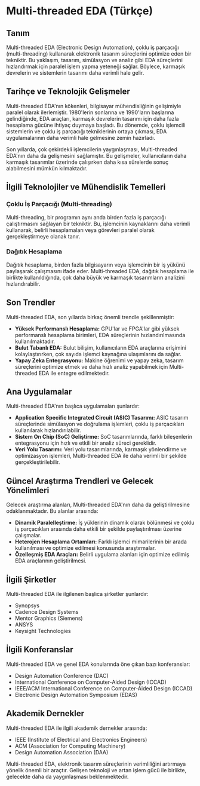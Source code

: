 # Multi-threaded EDA (Türkçe)

## Tanım

Multi-threaded EDA (Electronic Design Automation), çoklu iş parçacığı (multi-threading) kullanarak elektronik tasarım süreçlerini optimize eden bir tekniktir. Bu yaklaşım, tasarım, simülasyon ve analiz gibi EDA süreçlerini hızlandırmak için paralel işlem yapma yeteneği sağlar. Böylece, karmaşık devrelerin ve sistemlerin tasarımı daha verimli hale gelir.

## Tarihçe ve Teknolojik Gelişmeler

Multi-threaded EDA'nın kökenleri, bilgisayar mühendisliğinin gelişimiyle paralel olarak ilerlemiştir. 1980'lerin sonlarına ve 1990'ların başlarına gelindiğinde, EDA araçları, karmaşık devrelerin tasarımı için daha fazla hesaplama gücüne ihtiyaç duymaya başladı. Bu dönemde, çoklu işlemcili sistemlerin ve çoklu iş parçacığı tekniklerinin ortaya çıkması, EDA uygulamalarının daha verimli hale gelmesine zemin hazırladı.

Son yıllarda, çok çekirdekli işlemcilerin yaygınlaşması, Multi-threaded EDA'nın daha da gelişmesini sağlamıştır. Bu gelişmeler, kullanıcıların daha karmaşık tasarımlar üzerinde çalışırken daha kısa sürelerde sonuç alabilmesini mümkün kılmaktadır.

## İlgili Teknolojiler ve Mühendislik Temelleri

### Çoklu İş Parçacığı (Multi-threading)

Multi-threading, bir programın aynı anda birden fazla iş parçacığı çalıştırmasını sağlayan bir tekniktir. Bu, işlemcinin kaynaklarını daha verimli kullanarak, belirli hesaplamaları veya görevleri paralel olarak gerçekleştirmeye olanak tanır.

### Dağıtık Hesaplama

Dağıtık hesaplama, birden fazla bilgisayarın veya işlemcinin bir iş yükünü paylaşarak çalışmasını ifade eder. Multi-threaded EDA, dağıtık hesaplama ile birlikte kullanıldığında, çok daha büyük ve karmaşık tasarımların analizini hızlandırabilir.

## Son Trendler

Multi-threaded EDA, son yıllarda birkaç önemli trendle şekillenmiştir:

- **Yüksek Performanslı Hesaplama:** GPU'lar ve FPGA'lar gibi yüksek performanslı hesaplama birimleri, EDA süreçlerinin hızlandırılmasında kullanılmaktadır.
- **Bulut Tabanlı EDA:** Bulut bilişim, kullanıcıların EDA araçlarına erişimini kolaylaştırırken, çok sayıda işlemci kaynağına ulaşımlarını da sağlar.
- **Yapay Zeka Entegrasyonu:** Makine öğrenimi ve yapay zeka, tasarım süreçlerini optimize etmek ve daha hızlı analiz yapabilmek için Multi-threaded EDA ile entegre edilmektedir.

## Ana Uygulamalar

Multi-threaded EDA'nın başlıca uygulamaları şunlardır:

- **Application Specific Integrated Circuit (ASIC) Tasarımı:** ASIC tasarım süreçlerinde simülasyon ve doğrulama işlemleri, çoklu iş parçacıkları kullanılarak hızlandırılabilir.
- **Sistem On Chip (SoC) Geliştirme:** SoC tasarımlarında, farklı bileşenlerin entegrasyonu için hızlı ve etkili bir analiz süreci gereklidir.
- **Veri Yolu Tasarımı:** Veri yolu tasarımlarında, karmaşık yönlendirme ve optimizasyon işlemleri, Multi-threaded EDA ile daha verimli bir şekilde gerçekleştirilebilir.

## Güncel Araştırma Trendleri ve Gelecek Yönelimleri

Gelecek araştırma alanları, Multi-threaded EDA'nın daha da geliştirilmesine odaklanmaktadır. Bu alanlar arasında:

- **Dinamik Paralelleştirme:** İş yüklerinin dinamik olarak bölünmesi ve çoklu iş parçacıkları arasında daha etkili bir şekilde paylaştırılması üzerine çalışmalar.
- **Heterojen Hesaplama Ortamları:** Farklı işlemci mimarilerinin bir arada kullanılması ve optimize edilmesi konusunda araştırmalar.
- **Özelleşmiş EDA Araçları:** Belirli uygulama alanları için optimize edilmiş EDA araçlarının geliştirilmesi.

## İlgili Şirketler

Multi-threaded EDA ile ilgilenen başlıca şirketler şunlardır:

- Synopsys
- Cadence Design Systems
- Mentor Graphics (Siemens)
- ANSYS
- Keysight Technologies

## İlgili Konferanslar

Multi-threaded EDA ve genel EDA konularında öne çıkan bazı konferanslar:

- Design Automation Conference (DAC)
- International Conference on Computer-Aided Design (ICCAD)
- IEEE/ACM International Conference on Computer-Aided Design (ICCAD)
- Electronic Design Automation Symposium (EDAS)

## Akademik Dernekler

Multi-threaded EDA ile ilgili akademik dernekler arasında:

- IEEE (Institute of Electrical and Electronics Engineers)
- ACM (Association for Computing Machinery)
- Design Automation Association (DAA)

Multi-threaded EDA, elektronik tasarım süreçlerinin verimliliğini artırmaya yönelik önemli bir araçtır. Gelişen teknoloji ve artan işlem gücü ile birlikte, gelecekte daha da yaygınlaşması beklenmektedir.